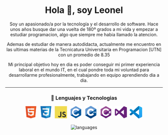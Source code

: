 <div id="header" align="center">
    <h1 align="center">Hola 👋, soy Leonel</h1>
    <p>Soy un apasionado/a por la tecnología y el desarrollo de software. Hace unos años busque dar una vuelta de 180º grados a mi vida y empezar a estudiar programacion, algo que siempre me habia llamado la atencion.</p>
    <p>Ademas de estudiar de manera autodidacta, actualmente me encuentro en las ultimas materias de la Tecnicatura Universitaria en Programacion [UTN] con un promedio de 8.35</p>
    <p>Mi principal objetivo hoy en dia es poder conseguir mi primer experiencia laboral en el mundo IT, en el cual pondre toda mi voluntad para desarrollarme profesionalmente, trabajando en equipo aprendiendo dia a dia.</p>
</div>

---

<div align="center">
    <h3>🔨 Lenguajes y Tecnologias</h3>
    <div>
      <img src="https://github.com/devicons/devicon/blob/master/icons/html5/html5-original.svg" title="HTML5" alt="HTML" width="40" height="40"/>&nbsp;
      <img src="https://github.com/devicons/devicon/blob/master/icons/css3/css3-original.svg"  title="CSS3" alt="CSS" width="40" height="40"/>&nbsp;
      <img src="https://github.com/devicons/devicon/blob/master/icons/javascript/javascript-original.svg" title="JavaScript" alt="JavaScript" width="40" height="40"/>&nbsp;
      <img src="https://github.com/devicons/devicon/blob/master/icons/c/c-original.svg" title="C" alt="C" width="40" height="40"/>&nbsp;
      <img src="https://github.com/devicons/devicon/blob/master/icons/cplusplus/cplusplus-original.svg" alt="CPP" width="40" height="40"/>&nbsp;
      <img src="https://github.com/devicons/devicon/blob/master/icons/csharp/csharp-original.svg" title="CSharp" alt="CSharp" width="40" height="40"/>&nbsp;
      <img src="https://github.com/devicons/devicon/blob/master/icons/visualstudio/visualstudio-plain.svg" title="CSharp" alt="CSharp" width="40" height="40"/>&nbsp;
      <img src="https://github.com/devicons/devicon/blob/master/icons/vscode/vscode-original.svg" title="CSharp" alt="CSharp" width="40" height="40"/>&nbsp;
      <!--
      <img src="https://github.com/devicons/devicon/blob/master/icons/mysql/mysql-original-wordmark.svg" title="MySQL"  alt="MySQL" width="40" height="40"/>&nbsp;
      <img src="https://github.com/devicons/devicon/blob/master/icons/git/git-original-wordmark.svg" title="Git" **alt="Git" width="40" height="40"/>
      <img src="https://github.com/devicons/devicon/blob/master/icons/php/php-plain.svg" title="Git" **alt="Git" width="40" height="40"/>
      <img src="https://github.com/devicons/devicon/blob/master/icons/laravel/laravel-plain.svg" title="Git" **alt="Git" width="40" height="40"/>
      <img src="https://github.com/devicons/devicon/blob/master/icons/mysql/mysql-plain.svg" title="Git" **alt="Git" width="40" height="40"/>
      <img src="https://github.com/devicons/devicon/blob/master/icons/python/python-original.svg" title="Git" **alt="Git" width="40" height="40"/>
      -->
      <br>
      <br>
      <img alt="languages" src="https://github-readme-stats.vercel.app/api/top-langs/?username=LeoCuenca&layout=compact&theme=gotham"/>
      </div>
</div>

<div align="center">
    
</div>

<!--
-->

<!--STATS-->
<!--<img alt ="stats" align="left" width="47%" src="https://github-readme-stats.vercel.app/api?username=LeoCuenca&show_icons=true&hide=stars,prs&theme=gotham"/>-->










